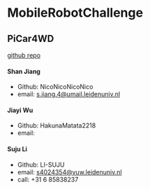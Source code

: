 # MobileRobotChallenge
## PiCar4WD
[github repo](https://github.com/sunfounder/picar-4wd)
#### Shan Jiang
- Github: NicoNicoNicoNico
- email: s.jiang.4@umail.leidenuniv.nl
#### Jiayi Wu
- Github: HakunaMatata2218
- email: 
#### Suju Li
- Github: LI-SUJU
- email: s4024354@vuw.leidenuniv.nl
- call: ‪+31 6 85838237‬
